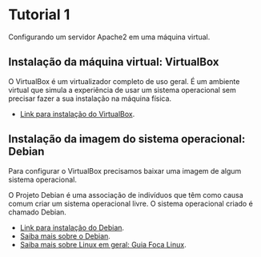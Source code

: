 # Tutorial 1

Configurando um servidor Apache2 em uma máquina virtual.

## Instalação da máquina virtual: VirtualBox

O VirtualBox é um virtualizador completo de uso geral. É um ambiente virtual que simula a experiência de usar um sistema operacional sem precisar fazer a sua instalação na máquina física. 

- [Link para instalação do VirtualBox](https://www.virtualbox.org/wiki/Downloads).

## Instalação da imagem do sistema operacional: Debian

Para configurar o VirtualBox precisamos baixar uma imagem de algum sistema operacional. 

O Projeto Debian é uma associação de indivíduos que têm como causa comum criar um sistema operacional livre. O sistema operacional criado é chamado Debian. 

- [Link para instalação do Debian](https://www.debian.org/distrib/).
- [Saiba mais sobre o Debian](https://www.debian.org/).
- [Saiba mais sobre Linux em geral: Guia Foca Linux](https://www.guiafoca.org/guiaonline/iniciante/).
